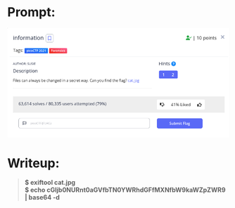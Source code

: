 <h1>
  Prompt:
</h1>

![alt text](prompt.png)

<h1>
  Writeup:
</h1>

> **$ exiftool cat.jpg <br>
> $ echo cGljb0NURnt0aGVfbTN0YWRhdGFfMXNfbW9kaWZpZWR9 | base64 -d**
